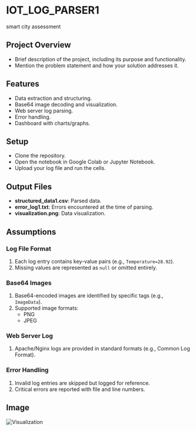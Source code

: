 # IOT_LOG_PARSER1
smart city assessment
## Project Overview
- Brief description of the project, including its purpose and functionality.
- Mention the problem statement and how your solution addresses it.

## Features
- Data extraction and structuring.
- Base64 image decoding and visualization.
- Web server log parsing.
- Error handling.
- Dashboard with charts/graphs.

## Setup
- Clone the repository.
- Open the notebook in Google Colab or Jupyter Notebook.
- Upload your log file and run the cells.
## Output Files
- **structured_data1.csv**: Parsed data.
- **error_log1.txt**: Errors encountered at the time of parsing.
- **visualization.png**: Data visualization.

## Assumptions
### Log File Format
1. Each log entry contains key-value pairs (e.g., `Temperature=28.92`).
2. Missing values are represented as `null` or omitted entirely.

### Base64 Images
1. Base64-encoded images are identified by specific tags (e.g., `ImageData`).
2. Supported image formats:
   - PNG
   - JPEG

### Web Server Log
1. Apache/Nginx logs are provided in standard formats (e.g., Common Log Format).

### Error Handling
1. Invalid log entries are skipped but logged for reference.
2. Critical errors are reported with file and line numbers.
## Image 
![Visualization](./images/visualization1.png)
